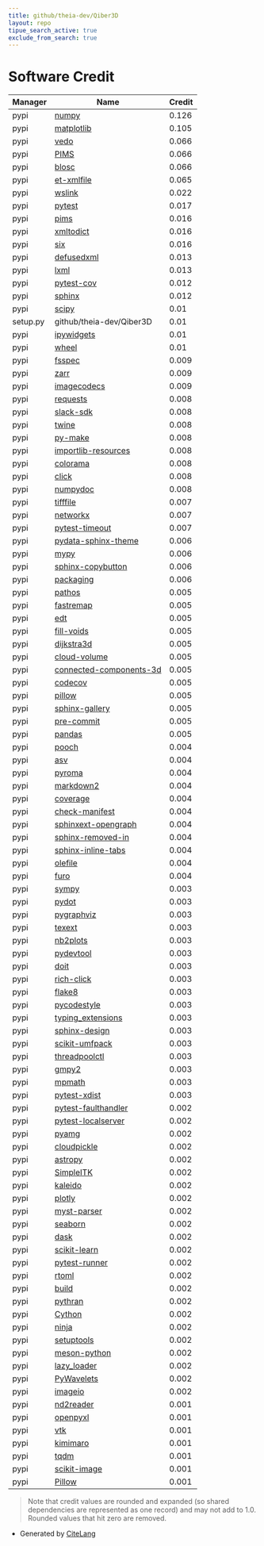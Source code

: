 ```yaml
---
title: github/theia-dev/Qiber3D
layout: repo
tipue_search_active: true
exclude_from_search: true
---
```

# Software Credit

|Manager|Name|Credit|
|-------|----|------|
|pypi|[numpy](https://www.numpy.org)|0.126|
|pypi|[matplotlib](https://matplotlib.org)|0.105|
|pypi|[vedo](https://github.com/marcomusy/vedo)|0.066|
|pypi|[PIMS](https://github.com/soft-matter/pims)|0.066|
|pypi|[blosc](http://github.com/blosc/python-blosc)|0.066|
|pypi|[et-xmlfile](https://pypi.org/project/et-xmlfile)|0.065|
|pypi|[wslink](https://pypi.org/project/wslink)|0.022|
|pypi|[pytest](https://pypi.org/project/pytest)|0.017|
|pypi|[pims](https://github.com/soft-matter/pims)|0.016|
|pypi|[xmltodict](https://github.com/martinblech/xmltodict)|0.016|
|pypi|[six](https://github.com/benjaminp/six)|0.016|
|pypi|[defusedxml](https://pypi.org/project/defusedxml)|0.013|
|pypi|[lxml](https://pypi.org/project/lxml)|0.013|
|pypi|[pytest-cov](https://pypi.org/project/pytest-cov)|0.012|
|pypi|[sphinx](https://pypi.org/project/sphinx)|0.012|
|pypi|[scipy](https://scipy.org/)|0.01|
|setup.py|github/theia-dev/Qiber3D|0.01|
|pypi|[ipywidgets](https://pypi.org/project/ipywidgets)|0.01|
|pypi|[wheel](https://pypi.org/project/wheel)|0.01|
|pypi|[fsspec](http://github.com/fsspec/filesystem_spec)|0.009|
|pypi|[zarr](https://pypi.org/project/zarr)|0.009|
|pypi|[imagecodecs](https://pypi.org/project/imagecodecs)|0.009|
|pypi|[requests](https://pypi.org/project/requests)|0.008|
|pypi|[slack-sdk](https://pypi.org/project/slack-sdk)|0.008|
|pypi|[twine](https://pypi.org/project/twine)|0.008|
|pypi|[py-make](https://pypi.org/project/py-make)|0.008|
|pypi|[importlib-resources](https://pypi.org/project/importlib-resources)|0.008|
|pypi|[colorama](https://pypi.org/project/colorama)|0.008|
|pypi|[click](https://pypi.org/project/click)|0.008|
|pypi|[numpydoc](https://pypi.org/project/numpydoc)|0.008|
|pypi|[tifffile](https://www.cgohlke.com)|0.007|
|pypi|[networkx](https://networkx.org/)|0.007|
|pypi|[pytest-timeout](https://pypi.org/project/pytest-timeout)|0.007|
|pypi|[pydata-sphinx-theme](https://pypi.org/project/pydata-sphinx-theme)|0.006|
|pypi|[mypy](https://pypi.org/project/mypy)|0.006|
|pypi|[sphinx-copybutton](https://pypi.org/project/sphinx-copybutton)|0.006|
|pypi|[packaging](https://pypi.org/project/packaging)|0.006|
|pypi|[pathos](https://pypi.org/project/pathos)|0.005|
|pypi|[fastremap](https://pypi.org/project/fastremap)|0.005|
|pypi|[edt](https://pypi.org/project/edt)|0.005|
|pypi|[fill-voids](https://pypi.org/project/fill-voids)|0.005|
|pypi|[dijkstra3d](https://pypi.org/project/dijkstra3d)|0.005|
|pypi|[cloud-volume](https://pypi.org/project/cloud-volume)|0.005|
|pypi|[connected-components-3d](https://pypi.org/project/connected-components-3d)|0.005|
|pypi|[codecov](https://pypi.org/project/codecov)|0.005|
|pypi|[pillow](https://pypi.org/project/pillow)|0.005|
|pypi|[sphinx-gallery](https://pypi.org/project/sphinx-gallery)|0.005|
|pypi|[pre-commit](https://pypi.org/project/pre-commit)|0.005|
|pypi|[pandas](https://pypi.org/project/pandas)|0.005|
|pypi|[pooch](https://pypi.org/project/pooch)|0.004|
|pypi|[asv](https://pypi.org/project/asv)|0.004|
|pypi|[pyroma](https://pypi.org/project/pyroma)|0.004|
|pypi|[markdown2](https://pypi.org/project/markdown2)|0.004|
|pypi|[coverage](https://pypi.org/project/coverage)|0.004|
|pypi|[check-manifest](https://pypi.org/project/check-manifest)|0.004|
|pypi|[sphinxext-opengraph](https://pypi.org/project/sphinxext-opengraph)|0.004|
|pypi|[sphinx-removed-in](https://pypi.org/project/sphinx-removed-in)|0.004|
|pypi|[sphinx-inline-tabs](https://pypi.org/project/sphinx-inline-tabs)|0.004|
|pypi|[olefile](https://pypi.org/project/olefile)|0.004|
|pypi|[furo](https://pypi.org/project/furo)|0.004|
|pypi|[sympy](https://pypi.org/project/sympy)|0.003|
|pypi|[pydot](https://pypi.org/project/pydot)|0.003|
|pypi|[pygraphviz](https://pypi.org/project/pygraphviz)|0.003|
|pypi|[texext](https://pypi.org/project/texext)|0.003|
|pypi|[nb2plots](https://pypi.org/project/nb2plots)|0.003|
|pypi|[pydevtool](https://pypi.org/project/pydevtool)|0.003|
|pypi|[doit](https://pypi.org/project/doit)|0.003|
|pypi|[rich-click](https://pypi.org/project/rich-click)|0.003|
|pypi|[flake8](https://pypi.org/project/flake8)|0.003|
|pypi|[pycodestyle](https://pypi.org/project/pycodestyle)|0.003|
|pypi|[typing_extensions](https://pypi.org/project/typing_extensions)|0.003|
|pypi|[sphinx-design](https://pypi.org/project/sphinx-design)|0.003|
|pypi|[scikit-umfpack](https://pypi.org/project/scikit-umfpack)|0.003|
|pypi|[threadpoolctl](https://pypi.org/project/threadpoolctl)|0.003|
|pypi|[gmpy2](https://pypi.org/project/gmpy2)|0.003|
|pypi|[mpmath](https://pypi.org/project/mpmath)|0.003|
|pypi|[pytest-xdist](https://pypi.org/project/pytest-xdist)|0.003|
|pypi|[pytest-faulthandler](https://pypi.org/project/pytest-faulthandler)|0.002|
|pypi|[pytest-localserver](https://pypi.org/project/pytest-localserver)|0.002|
|pypi|[pyamg](https://pypi.org/project/pyamg)|0.002|
|pypi|[cloudpickle](https://pypi.org/project/cloudpickle)|0.002|
|pypi|[astropy](https://pypi.org/project/astropy)|0.002|
|pypi|[SimpleITK](https://pypi.org/project/SimpleITK)|0.002|
|pypi|[kaleido](https://pypi.org/project/kaleido)|0.002|
|pypi|[plotly](https://pypi.org/project/plotly)|0.002|
|pypi|[myst-parser](https://pypi.org/project/myst-parser)|0.002|
|pypi|[seaborn](https://pypi.org/project/seaborn)|0.002|
|pypi|[dask](https://pypi.org/project/dask)|0.002|
|pypi|[scikit-learn](https://pypi.org/project/scikit-learn)|0.002|
|pypi|[pytest-runner](https://pypi.org/project/pytest-runner)|0.002|
|pypi|[rtoml](https://pypi.org/project/rtoml)|0.002|
|pypi|[build](https://pypi.org/project/build)|0.002|
|pypi|[pythran](https://pypi.org/project/pythran)|0.002|
|pypi|[Cython](https://pypi.org/project/Cython)|0.002|
|pypi|[ninja](https://pypi.org/project/ninja)|0.002|
|pypi|[setuptools](https://pypi.org/project/setuptools)|0.002|
|pypi|[meson-python](https://pypi.org/project/meson-python)|0.002|
|pypi|[lazy_loader](https://pypi.org/project/lazy_loader)|0.002|
|pypi|[PyWavelets](https://pypi.org/project/PyWavelets)|0.002|
|pypi|[imageio](https://pypi.org/project/imageio)|0.002|
|pypi|[nd2reader](https://github.com/rbnvrw/nd2reader)|0.001|
|pypi|[openpyxl](https://openpyxl.readthedocs.io)|0.001|
|pypi|[vtk](https://vtk.org)|0.001|
|pypi|[kimimaro](https://github.com/seung-lab/kimimaro/)|0.001|
|pypi|[tqdm](https://tqdm.github.io)|0.001|
|pypi|[scikit-image](https://scikit-image.org)|0.001|
|pypi|[Pillow](https://python-pillow.org)|0.001|


> Note that credit values are rounded and expanded (so shared dependencies are represented as one record) and may not add to 1.0. Rounded values that hit zero are removed.


- Generated by [CiteLang](https://github.com/vsoch/citelang)
